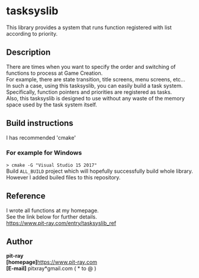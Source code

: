 # tasksyslib
This library provides a system that runs function registered with list according to priority.

## Description
There are times when you want to specify the order and switching of functions to process at Game Creation.  
For example, there are state transition, title screens, menu screens, etc...  
In such a case, using this tasksyslib, you can easily build a task system.  
Specifically, function pointers and priorities are registered as tasks.  
Also, this tasksyslib is designed to use without any waste of the memory space used by the task system itself.  

## Build instructions
I has recommended 'cmake'

### For example for Windows
`> cmake -G "Visual Studio 15 2017"`  
Build `ALL_BUILD` project which will hopefully successfully build whole library.  
However I added builed files to this repository.

## Reference
I wrote all functions at my homepage.  
See the link below for further details.  
<https://www.pit-ray.com/entry/tasksyslib_ref>

## Author
**pit-ray**  
**[homepage]**<https://www.pit-ray.com>  
**[E-mail]** pitxray*gmail.com ( * to @ )  
